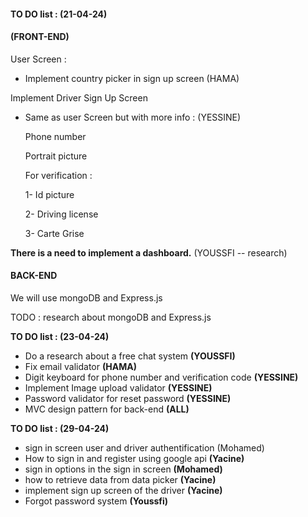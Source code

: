 #### TO DO list : (21-04-24)  

#### (FRONT-END)  

User Screen : 

- Implement country picker in sign up screen (HAMA)

Implement Driver Sign Up Screen

* Same as user Screen but with more info : (YESSINE)

  Phone number

  Portrait picture

  For verification : 

     1- Id picture 

     2- Driving license

     3- Carte Grise

**There is a need to implement a dashboard.** (YOUSSFI -- research)

#### BACK-END 

We will use mongoDB and Express.js

TODO : research about mongoDB and Express.js 



**TO DO list : (23-04-24)**

* Do a research about a free chat system **(YOUSSFI)**
* Fix email validator **(HAMA)**
* Digit keyboard for phone number and verification code **(YESSINE)**
* Implement Image upload validator  **(YESSINE)**
* Password validator for reset password **(YESSINE)**
* MVC design pattern for back-end **(ALL)**


**TO DO list : (29-04-24)**

* sign in screen user and driver authentification (Mohamed)
* How to sign in and register using google api **(Yacine)**
* sign in options in the sign in screen **(Mohamed)**
* how to retrieve data from data picker **(Yacine)**
* implement sign up screen of the driver **(Yacine)**
* Forgot password system **(Youssfi)**
 


